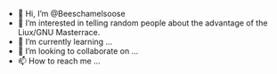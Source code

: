 - 👋 Hi, I’m @Beeschamelsoose
- 👀 I’m interested in telling random people about the advantage of the Liux/GNU Masterrace.
- 🌱 I’m currently learning ...
- 💞️ I’m looking to collaborate on ...
- 📫 How to reach me ...

<!---
Beeschamelsoose/Beeschamelsoose is a ✨ special ✨ repository because its `README.md` (this file) appears on your GitHub profile.
You can click the Preview link to take a look at your changes.
--->
